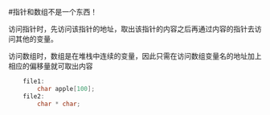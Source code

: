 #指针和数组不是一个东西！

访问指针时，先访问该指针的地址，取出该指针的内容之后再通过内容的指针去访问其他的变量。

访问数组时，数组是在堆栈中连续的变量，因此只需在访问数组变量名的地址加上相应的偏移量就可取出内容

```c
    file1:
        char apple[100];
    file2:
        char * char;
```
